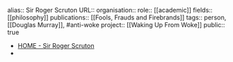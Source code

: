 alias:: Sir Roger Scruton
URL::
organisation::
role:: [[academic]] 
fields:: [[philosophy]]
publications:: [[Fools, Frauds and Firebrands]] 
tags:: person, [[Douglas Murray]], #anti-woke 
project:: [[Waking Up From Woke]] 
public:: true

- [HOME - Sir Roger Scruton](https://www.roger-scruton.com/)
-